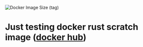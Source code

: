 ![Docker Image Size (tag)](https://img.shields.io/docker/image-size/flickdub/docker-rust-scratch/latest?style=flat-square&logo=Docker&link=https%3A%2F%2Fhub.docker.com%2Frepository%2Fdocker%2Fflickdub%2Fdocker-rust-scratch%2Fgeneral)

# Just testing docker rust scratch image ([docker hub](https://hub.docker.com/repository/docker/flickdub/docker-rust-scratch/general))
